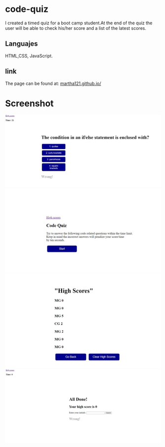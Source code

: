 # code-quiz
I created a timed quiz for a boot camp student.At the end of the quiz the user will be able to check his/her score and a list of the latest scores.
## Languajes
HTML,CSS, JavaScript. 
##  link
The page can be found at:
<a href="https://martha121.github.io/code-quiz/"> martha121.github.io/</a>

# Screenshot
![Code Quiz screenshot](./assets/images/code-quiz4.jpg)
![Code Quiz screenshot](./assets/images/code-quiz3.jpg)
![Code Quiz screenshot](./assets/images/code-quiz2.jpg)
![Code Quiz screenshot](./assets/images/code-quiz1.jpg)